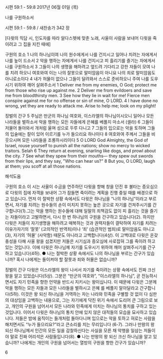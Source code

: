 시편 59:1 - 59:8 
2017년 06월 01일 (목)

나를 구원하소서



시편 59:1 - 59:8 / 새찬송가 342 장


[다윗의 믹담 시, 인도자를 따라 알다스헷에 맞춘 노래, 사울이 사람을 보내어 다윗을 죽이려고 그
집을 지킨 때에]

구원의 호소
1 나의 하나님이여 나의 원수에게서 나를 건지시고 일어나 치려는 자에게서 나를 높이 드소서 2 악을 행하는 자에게서 나를 건지시고 피 흘리기를 즐기는 자에게서 나를 구원하소서 3 그들이 나의 생명을 해하려고 엎드려 기다리고 강한 자들이 모여 나를 치려 하오니 여호와여 이는 나의 잘못으로 말미암음이 아니요 나의 죄로 말미암음도 아니로소이다 4 내가 허물이 없으나 그들이 달려와서 스스로 준비하오니 주여 나를 도우시기 위하여 깨어 살펴주소서
1 Deliver me from my enemies, O God; protect me from those who rise up against me. 2 Deliver me from evildoers and save me from bloodthirsty men. 3 See how they lie in wait for me! Fierce men conspire against me for no offense or sin of mine, O LORD. 4 I have done no wrong, yet they are ready to attack me. Arise to help me; look on my plight!

징벌의 간구
5 주님은 만군의 하나님 여호와, 이스라엘의 하나님이시오니 일어나 모든 나라들을 벌하소서 악을 행하는 모든 자들에게 은혜를 베풀지 마소서 (셀라) 6 그들이 저물어 돌아와서 개처럼 울며 성으로 두루 다니고 7 그들의 입으로는 악을 토하며 그들의 입술에는 칼이 있어 이르기를 누가 들으리요 하나이다 8 여호와여 주께서 그들을 비웃으시며 모든 나라들을 조롱하시리이다
5 O LORD God Almighty, the God of Israel, rouse yourself to punish all the nations; show no mercy to wicked traitors. Selah 6 They return at evening, snarling like dogs, and prowl about the city. 7 See what they spew from their mouths— they spew out swords from their lips, and they say, "Who can hear us?" 8 But you, O LORD, laugh at them; you scoff at all those nations.

해석도움





구원의 호소
이 시는 사울이 수금을 연주하던 다윗을 향해 창을 던진 후 불타는 증오심으로 다윗의 집에 자객을 보내어 그가 잠들면 죽이려는 계획을 진행 중일 때를 배경으로 하고 있습니다. 먼저 이 절박한 상황 속에서도 다윗은 하나님을 “나의 하나님”이라고 부르면서, 자기를 치려는 원수들의 손이 미치지 못하는 높은 곳으로 자기를 건져주시기를 간구합니다(1).그는 악을 행하는 원수들에 대해 일말의 죄책감도 없이 피 흘리는 것을 즐기는 자들이라고 고발하면서, 다시 한 번 하나님의 구원을 간구하고 있습니다(2). 하지만 다윗은 저들이 자기생명을 해하려고 매복하는 것과 권력자들이 결탁하여 자기를 치려는 이유가자기의 ‘잘못’ (고의적인 반역죄)이나 ‘죄’ (습관적인 범죄)로 말미암음도 아니고(3), 자기의 ‘허물’ (사악함) 때문도 아니라고 고백합니다(4상). 이 고백대로 다윗은 온갖 충성을 다해 사울 왕을 섬겼지만 저들은 시기심과 증오심에 사로잡혀 그를 죽이려 하고 있는 것입니다. 이에 다윗은 하나님께 자기를 도우시기 위하여 깨어 살펴주시기를 간구하고 있습니다(4하).
● 나는 절박한 상황 속에서도 나의 하나님을 부르는 간구가 있습니까? 혹시 나에게는 돌이켜야 할 잘못과 죄와 허물은 없습니까?

징벌의 간구
다윗은 이스라엘의 왕이 나서서 자기를 죽이려는 상황 속에서도 진짜 크신 왕을 알고 있었습니다(5상). 그분은 “만군의 여호와”, “이스라엘의 하나님”, 곧 전능하시면서도 자기 민족을 향한 언약을 반드시 지키시는 왕이십니다. 이 때문에 다윗은 그분께 악을 행하는 모든 자들과 모든 나라들을 벌하시고 은혜
를 베풀지 말아달라고 간구합니다(5하). 이것은 왕 되신 하나님을 거역하는 자는 나라와 민족을 구별할 것 없이 다 심판의 대상임을 고백하는 내용으로, 그는 자기에게 닥친 위기 속에서 도리어 큰 그림으로 보고, 개인의 구원을 넘어서서 모든 나라와 민족에게 미치는 하나님의 통치를 구하고 있는 것입니다. 이어서 다윗은 하나님의 통치 안에 있지 않은 대적들의 모습을 묘사하고 있습니다. 저들은 밤에 움직이는 들개처럼 돌아다니며 입으로는 악을 토하고 혀로는 사람을 해치면서도 “누가 들으리요?”라고 큰소리를 치는 무리입니다 (6-7). 그러나 만왕의 왕 되신 하나님께서 인간의 모든 일을 감찰하신다는 사실을 모른 채 악행을 일삼는 저들이야 말로 진짜 어리석은 사람들입니다(8).
● 나는 만왕의 왕 되신 크신 하나님을 알고 있습니까? 나에게는 개인의 구원을 넘어서는 열방의 구원을 향한 간구가 있습니까?

6